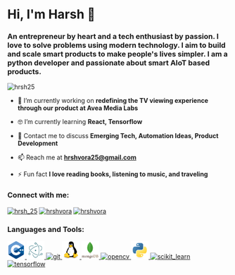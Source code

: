 <h1>Hi, I'm Harsh 👋</h1>
<h3>An entrepreneur by heart and a tech enthusiast by passion. I love to solve problems using modern technology. I aim to build and scale smart products to make people's lives simpler. I am a python developer and passionate about smart AIoT based products.</h3>

<p align="left"> <img src="https://komarev.com/ghpvc/?username=hrsh25&label=Profile%20views&color=0e75b6&style=flat" alt="hrsh25" /> </p>

- 🔭 I’m currently working on **redefining the TV viewing experience through our product at Avea Media Labs**

- 🤓 I’m currently learning **React, Tensorflow**

- 💬 Contact me to discuss **Emerging Tech, Automation Ideas, Product Development**

- 📫 Reach me at **hrshvora25@gmail.com**

- ⚡ Fun fact **I love reading books, listening to music, and traveling**

<h3 align="left">Connect with me:</h3>
<p align="left">
<a href="https://twitter.com/hrsh_25" target="blank"><img align="center" src="https://cdn.jsdelivr.net/npm/simple-icons@3.0.1/icons/twitter.svg" alt="hrsh_25" height="30" width="40" /></a>
<a href="https://linkedin.com/in/hrshvora" target="blank"><img align="center" src="https://cdn.jsdelivr.net/npm/simple-icons@3.0.1/icons/linkedin.svg" alt="hrshvora" height="30" width="40" /></a>
<a href="https://instagram.com/hrshvora" target="blank"><img align="center" src="https://cdn.jsdelivr.net/npm/simple-icons@3.0.1/icons/instagram.svg" alt="hrshvora" height="30" width="40" /></a>
</p>

<h3 align="left">Languages and Tools:</h3>
<p align="left"> <a href="https://www.w3schools.com/cpp/" target="_blank"> <img src="https://raw.githubusercontent.com/devicons/devicon/master/icons/cplusplus/cplusplus-original.svg" alt="cplusplus" width="40" height="40"/> </a> <a href="https://www.electronjs.org" target="_blank"> <img src="https://raw.githubusercontent.com/devicons/devicon/master/icons/electron/electron-original.svg" alt="electron" width="40" height="40"/> </a> <a href="https://git-scm.com/" target="_blank"> <img src="https://www.vectorlogo.zone/logos/git-scm/git-scm-icon.svg" alt="git" width="40" height="40"/> </a> <a href="https://www.linux.org/" target="_blank"> <img src="https://raw.githubusercontent.com/devicons/devicon/master/icons/linux/linux-original.svg" alt="linux" width="40" height="40"/> </a> <a href="https://www.mongodb.com/" target="_blank"> <img src="https://raw.githubusercontent.com/devicons/devicon/master/icons/mongodb/mongodb-original-wordmark.svg" alt="mongodb" width="40" height="40"/> </a> <a href="https://opencv.org/" target="_blank"> <img src="https://www.vectorlogo.zone/logos/opencv/opencv-icon.svg" alt="opencv" width="40" height="40"/> </a> <a href="https://www.python.org" target="_blank"> <img src="https://raw.githubusercontent.com/devicons/devicon/master/icons/python/python-original.svg" alt="python" width="40" height="40"/> </a> <a href="https://scikit-learn.org/" target="_blank"> <img src="https://upload.wikimedia.org/wikipedia/commons/0/05/Scikit_learn_logo_small.svg" alt="scikit_learn" width="40" height="40"/> </a> <a href="https://www.tensorflow.org" target="_blank"> <img src="https://www.vectorlogo.zone/logos/tensorflow/tensorflow-icon.svg" alt="tensorflow" width="40" height="40"/> </a> </p>
